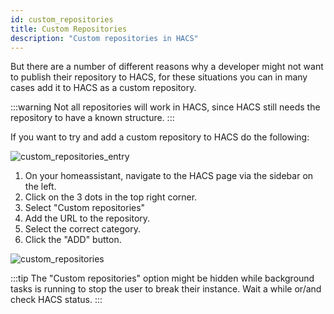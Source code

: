 ```yaml
---
id: custom_repositories
title: Custom Repositories
description: "Custom repositories in HACS"
---
```


But there are a number of different reasons why a developer might not want to publish their repository to HACS, for these situations you can in many cases add it to HACS as a custom repository.

:::warning
Not all repositories will work in HACS, since HACS still needs the repository to have a known structure.
:::

If you want to try and add a custom repository to HACS do the following:

![custom_repositories_entry](/img/custom_repositories_entry.png)

1. On your homeassistant, navigate to the HACS page via the sidebar on the left.
1. Click on the 3 dots in the top right corner.
1. Select "Custom repositories"
1. Add the URL to the repository.
1. Select the correct category.
1. Click the "ADD" button.

![custom_repositories](/img/custom_repositories.png)


:::tip
The "Custom repositories" option might be hidden while background tasks is running to stop the user to break their instance. Wait a while or/and check HACS status. 
:::
